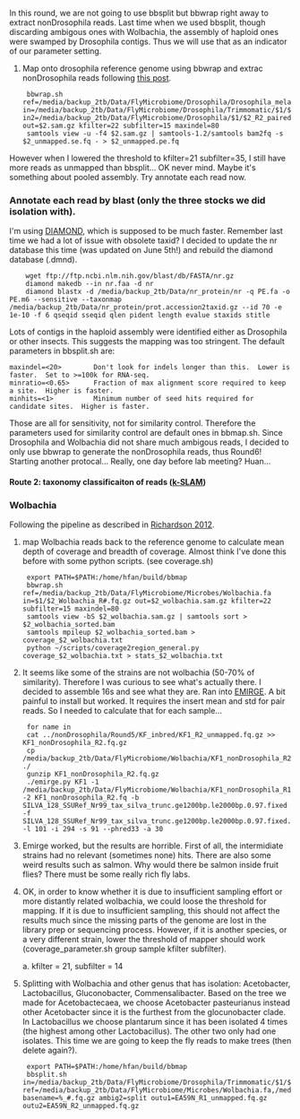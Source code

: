 In this round, we are not going to use bbsplit but bbwrap right away to extract nonDrosophila reads. Last time when we used bbsplit, though discarding ambigous ones with Wolbachia, the assembly of haploid ones were swamped by Drosophila contigs. Thus we will use that as an indicator of our parameter setting.


1. Map onto drosophila reference genome using bbwrap and extrac nonDrosophila reads following [this post](https://github.com/voutcn/megahit/wiki/An-example-of-real-assembly).  

		bbwrap.sh ref=/media/backup_2tb/Data/FlyMicrobiome/Drosophila/Drosophila_melanogaster.fa in=/media/backup_2tb/Data/FlyMicrobiome/Drosophila/Trimmomatic/$1/$2_R1_paired.fq.gz in2=/media/backup_2tb/Data/FlyMicrobiome/Drosophila/$1/$2_R2_paired.fq.gz out=$2.sam.gz kfilter=22 subfilter=15 maxindel=80
		samtools view -u -f4 $2.sam.gz | samtools-1.2/samtools bam2fq -s $2_unmapped.se.fq - > $2_unmapped.pe.fq
		
However when I lowered the threshold to kfilter=21 subfilter=35, I still have more reads as unmapped than bbsplit... OK never mind. Maybe it's something about pooled assembly. Try annotate each read now.

### Annotate each read by blast (only the three stocks we did isolation with).

I'm using [DIAMOND](http://www.nature.com/nmeth/journal/v12/n1/full/nmeth.3176.html), which is supposed to be much faster. Remember last time we had a lot of issue with obsolete taxid? I decided to update the nr database this time (was updated on June 5th!) and rebuild the diamond database (.dmnd).  

		wget ftp://ftp.ncbi.nlm.nih.gov/blast/db/FASTA/nr.gz
		diamond makedb --in nr.faa -d nr 
		diamond blastx -d /media/backup_2tb/Data/nr_protein/nr -q PE.fa -o PE.m6 --sensitive --taxonmap /media/backup_2tb/Data/nr_protein/prot.accession2taxid.gz --id 70 -e 1e-10 -f 6 qseqid sseqid qlen pident length evalue staxids stitle
						
Lots of contigs in the haploid assembly were identified either as Drosophila or other insects. This suggests the mapping was too stringent. The default parameters in bbsplit.sh are:  

	maxindel=<20>        Don't look for indels longer than this.  Lower is faster.  Set to >=100k for RNA-seq.
	minratio=<0.65>      Fraction of max alignment score required to keep a site.  Higher is faster.
	minhits=<1>          Minimum number of seed hits required for candidate sites.  Higher is faster.

Those are all for sensitivity, not for similarity control. Therefore the parameters used for similarity control are default ones in bbmap.sh. Since Drosophila and Wolbachia did not share much ambigous reads, I decided to only use bbwrap to generate the nonDrosophila reads, thus Round6! Starting another protocal... Really, one day before lab meeting? Huan...

#### Route 2: taxonomy classificaiton of reads ([k-SLAM](https://github.com/aindj/k-SLAM))

### Wolbachia
Following the pipeline as described in [Richardson 2012](http://journals.plos.org/plosgenetics/article?id=10.1371/journal.pgen.1003129).

1. map Wolbachia reads back to the reference genome to calculate mean depth of coverage and breadth of coverage. Almost think I've done this before with some python scripts. (see coverage.sh)

		export PATH=$PATH:/home/hfan/build/bbmap
		bbwrap.sh ref=/media/backup_2tb/Data/FlyMicrobiome/Microbes/Wolbachia.fa in=$1/$2_Wolbachia_R#.fq.gz out=$2_wolbachia.sam.gz kfilter=22 subfilter=15 maxindel=80
		samtools view -bS $2_wolbachia.sam.gz | samtools sort > $2_wolbachia_sorted.bam 
		samtools mpileup $2_wolbachia_sorted.bam > coverage_$2_wolbachia.txt
		python ~/scripts/coverage2region_general.py coverage_$2_wolbachia.txt > stats_$2_wolbachia.txt
		
2. It seems like some of the strains are not wolbachia (50-70% of similarity). Therefore I was curious to see what's actually there. I decided to assemble 16s and see what they are. Ran into [EMIRGE](https://github.com/csmiller/EMIRGE). A bit painful to install but worked. It requires the insert mean and std for pair reads. So I needed to calculate that for each sample...  
		
		for name in 
		cat ../nonDrosophila/Round5/KF_inbred/KF1_R2_unmapped.fq.gz >> KF1_nonDrosophila_R2.fq.gz 
		cp /media/backup_2tb/Data/FlyMicrobiome/Wolbachia/KF1_nonDrosophila_R2.fq.gz ./
		gunzip KF1_nonDrosophila_R2.fq.gz
		./emirge.py KF1 -1 /media/backup_2tb/Data/FlyMicrobiome/Wolbachia/KF1_nonDrosophila_R1.fq.gz -2 KF1_nonDrosophila_R2.fq -b SILVA_128_SSURef_Nr99_tax_silva_trunc.ge1200bp.le2000bp.0.97.fixed -f SILVA_128_SSURef_Nr99_tax_silva_trunc.ge1200bp.le2000bp.0.97.fixed.fasta -l 101 -i 294 -s 91 --phred33 -a 30

3. Emirge worked, but the results are horrible. First of all, the intermidiate strains had no relevant (sometimes none) hits. There are also some weird results such as salmon. Why would there be salmon inside fruit flies? There must be some really rich fly labs.  
4. OK, in order to know whether it is due to insufficient sampling effort or more distantly related wolbachia, we could loose the threshold for mapping. If it is due to insufficient sampling, this should not affect the results much since the missing parts of the genome are lost in the library prep or sequencing process. However, if it is another species, or a very different strain, lower the threshold of mapper should work (coverage_parameter.sh group sample kfilter subfilter).  

	a. kfilter = 21, subfilter = 14



1. Splitting with Wolbachia and other genus that has isolation: Acetobacter, Lactobacillus, Gluconobacter,  Commensalibacter. Based on the tree we made for Acetobactecaea, we choose Acetobacter pasteurianus instead other Acetobacter since it is the furthest from the glocunobacter clade. In Lactobacillus we choose plantarum since it has been isolated 4 times (the highest among other Lactobacillus). The other two only had one isolates. This time we are going to keep the fly reads to make trees (then delete again?).  

		export PATH=$PATH:/home/hfan/build/bbmap
		bbsplit.sh in=/media/backup_2tb/Data/FlyMicrobiome/Drosophila/Trimmomatic/$1/$2_R#_paired.fq.gz ref=/media/backup_2tb/Data/FlyMicrobiome/Microbes/Wolbachia.fa,/media/backup_2tb/Data/FlyMicrobiome/Drosophila/Drosophila_melanogaster.fa basename=%_#.fq.gz ambig2=split outu1=EA59N_R1_unmapped.fq.gz outu2=EA59N_R2_unmapped.fq.gz
 